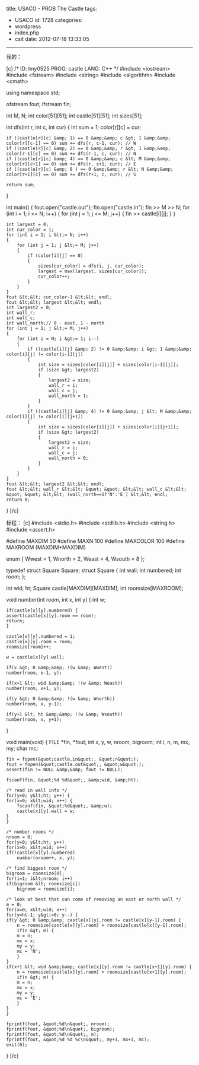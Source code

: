 title: USACO - PROB The Castle
tags:
  - USACO
id: 1728
categories:
  - wordpress
  - index.php
  - csit
date: 2012-07-18 13:33:05
---

我的：<!--more-->

[c]
/*
ID: lmy0525
PROG: castle
LANG: C++
*/
#include &lt;iostream&gt;
#include &lt;fstream&gt;
#include &lt;string&gt;
#include &lt;algorithm&gt;
#include &lt;cmath&gt;

using namespace std;

ofstream fout;
ifstream fin;

int M, N;
int color[51][51];
int castle[51][51];
int sizes[51];

int dfs(int r, int c, int cur)
{
    int sum = 1;
    color[r][c] = cur;

    if ((castle[r][c] &amp; 1) == 0 &amp;&amp; c &gt; 1 &amp;&amp; color[r][c-1] == 0) sum += dfs(r, c-1, cur); // W
    if ((castle[r][c] &amp; 2) == 0 &amp;&amp; r &gt; 1 &amp;&amp; color[r-1][c] == 0) sum += dfs(r-1, c, cur); // N
    if ((castle[r][c] &amp; 4) == 0 &amp;&amp; c &lt; M &amp;&amp; color[r][c+1] == 0) sum += dfs(r, c+1, cur); // E
    if ((castle[r][c] &amp; 8 ) == 0 &amp;&amp; r &lt; N &amp;&amp; color[r+1][c] == 0) sum += dfs(r+1, c, cur); // S

    return sum;
}

int main() {
    fout.open(&quot;castle.out&quot;);
    fin.open(&quot;castle.in&quot;);
    fin &gt;&gt; M &gt;&gt; N;
    for (int i = 1; i &lt;= N; i++)
    {
        for (int j = 1; j &lt;= M; j++)
        {
            fin &gt;&gt; castle[i][j];
        }
    }

    int largest = 0;
    int cur_color = 1;
    for (int i = 1; i &lt;= N; i++)
    {
        for (int j = 1; j &lt;= M; j++)
        {
            if (color[i][j] == 0)
            {
                sizes[cur_color] = dfs(i, j, cur_color);
                largest = max(largest, sizes[cur_color]);
                cur_color++;
            }
        }
    }
    fout &lt;&lt; cur_color-1 &lt;&lt; endl;
    fout &lt;&lt; largest &lt;&lt; endl;
    int largest2 = 0;
    int wall_r;
    int wall_c;
    int wall_north;// 0 - east, 1 - north
    for (int j = 1; j &lt;= M; j++)
    {
        for (int i = N; i &gt;= 1; i--)
        {
            if ((castle[i][j] &amp; 2) != 0 &amp;&amp; i &gt; 1 &amp;&amp; color[i][j] != color[i-1][j]) 
            {
                int size = sizes[color[i][j]] + sizes[color[i-1][j]];
                if (size &gt; largest2)
                {
                    largest2 = size;
                    wall_r = i;
                    wall_c = j;
                    wall_north = 1;
                }
            }
            if ((castle[i][j] &amp; 4) != 0 &amp;&amp; j &lt; M &amp;&amp; color[i][j] != color[i][j+1])
            {
                int size = sizes[color[i][j]] + sizes[color[i][j+1]];
                if (size &gt; largest2)
                {
                    largest2 = size;
                    wall_r = i;
                    wall_c = j;
                    wall_north = 0;
                }
            }
        }
    }
    fout &lt;&lt; largest2 &lt;&lt; endl;
    fout &lt;&lt; wall_r &lt;&lt; &quot; &quot; &lt;&lt; wall_c &lt;&lt; &quot; &quot; &lt;&lt; (wall_north==1?'N':'E') &lt;&lt; endl;
    return 0;
}
[/c]

标程：
[c]
#include &lt;stdio.h&gt;
#include &lt;stdlib.h&gt;
#include &lt;string.h&gt;
#include &lt;assert.h&gt;

#define MAXDIM 50
#define MAXN 100
#define MAXCOLOR 100
#define MAXROOM (MAXDIM*MAXDIM)

enum {
    Wwest = 1,
    Wnorth = 2,
    Weast = 4,
    Wsouth = 8
};

typedef struct Square	Square;
struct Square {
    int wall;
    int numbered;
    int room;
};

int wid, ht;
Square castle[MAXDIM][MAXDIM];
int roomsize[MAXROOM];

void
number(int room, int x, int y)
{
    int w;

    if(castle[x][y].numbered) {
	assert(castle[x][y].room == room);
	return;
    }

    castle[x][y].numbered = 1;
    castle[x][y].room = room;
    roomsize[room]++;

    w = castle[x][y].wall;

    if(x &gt; 0 &amp;&amp; !(w &amp; Wwest))
	number(room, x-1, y);

    if(x+1 &lt; wid &amp;&amp; !(w &amp; Weast))
	number(room, x+1, y);

    if(y &gt; 0 &amp;&amp; !(w &amp; Wnorth))
	number(room, x, y-1);

    if(y+1 &lt; ht &amp;&amp; !(w &amp; Wsouth))
	number(room, x, y+1);
}

void
main(void)
{
    FILE *fin, *fout;
    int x, y, w, nroom, bigroom;
    int i, n, m, mx, my;
    char mc;

    fin = fopen(&quot;castle.in&quot;, &quot;r&quot;);
    fout = fopen(&quot;castle.out&quot;, &quot;w&quot;);
    assert(fin != NULL &amp;&amp; fout != NULL);

    fscanf(fin, &quot;%d %d&quot;, &amp;wid, &amp;ht);

    /* read in wall info */
    for(y=0; y&lt;ht; y++) {
	for(x=0; x&lt;wid; x++) {
	    fscanf(fin, &quot;%d&quot;, &amp;w);
	    castle[x][y].wall = w;
	}
    }

    /* number rooms */
    nroom = 0;
    for(y=0; y&lt;ht; y++)
    for(x=0; x&lt;wid; x++)
	if(!castle[x][y].numbered)
	    number(nroom++, x, y);

    /* find biggest room */
    bigroom = roomsize[0];
    for(i=1; i&lt;nroom; i++)
	if(bigroom &lt; roomsize[i])
	    bigroom = roomsize[i];

    /* look at best that can come of removing an east or north wall */
    m = 0;
    for(x=0; x&lt;wid; x++)
    for(y=ht-1; y&gt;=0; y--) {
	if(y &gt; 0 &amp;&amp; castle[x][y].room != castle[x][y-1].room) {
	    n = roomsize[castle[x][y].room] + roomsize[castle[x][y-1].room];
	    if(n &gt; m) {
		m = n;
		mx = x;
		my = y;
		mc = 'N';
	    }
	}
	if(x+1 &lt; wid &amp;&amp; castle[x][y].room != castle[x+1][y].room) {
	    n = roomsize[castle[x][y].room] + roomsize[castle[x+1][y].room];
	    if(n &gt; m) {
		m = n;
		mx = x;
		my = y;
		mc = 'E';
	    }
	}
    }

    fprintf(fout, &quot;%d\n&quot;, nroom);
    fprintf(fout, &quot;%d\n&quot;, bigroom);
    fprintf(fout, &quot;%d\n&quot;, m);
    fprintf(fout, &quot;%d %d %c\n&quot;, my+1, mx+1, mc);
    exit(0);
}
[/c]